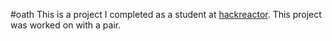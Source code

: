 #oath
This is a project I completed as a student at [hackreactor](http://hackreactor.com). This project was worked on with a pair.